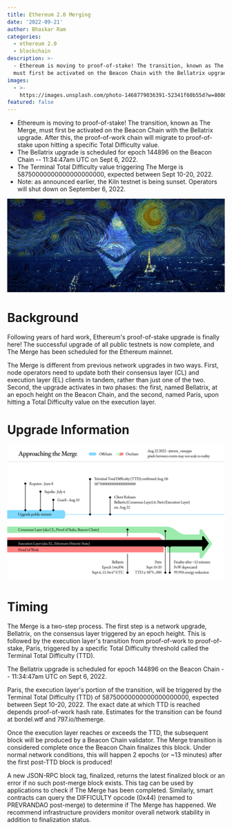 ```yaml
---
title: Ethereum 2.0 Merging
date: '2022-09-21'
author: Bhaskar Ram
categories:
  - ethereum 2.0
  - blockchain
description: >-
  - Ethereum is moving to proof-of-stake! The transition, known as The Merge,
  must first be activated on the Beacon Chain with the Bellatrix upgrade. Af...
images:
  - >-
    https://images.unsplash.com/photo-1468779036391-52341f60b55d?w=800&h=450&fit=crop
featured: false
---
```


- Ethereum is moving to proof-of-stake! The transition, known as The Merge, must first be activated on the Beacon Chain with the Bellatrix upgrade. After this, the proof-of-work chain will migrate to proof-of-stake upon hitting a specific Total Difficulty value.
- The Bellatrix upgrade is scheduled for epoch 144896 on the Beacon Chain -- 11:34:47am UTC on Sept 6, 2022.
- The Terminal Total Difficulty value triggering The Merge is 58750000000000000000000, expected between Sept 10-20, 2022.
- Note: as announced earlier, the Kiln testnet is being sunset. Operators will shut down on September 6, 2022.

![alt](https://raw.githubusercontent.com/bhaskarvilles/chirpy-images/8b6e67b1083da49817878039a3d040194fbdbebd/commons/https___storage.googleap_ethereum.jpeg)

# Background
Following years of hard work, Ethereum's proof-of-stake upgrade is finally here! The successful upgrade of all public testnets is now complete, and The Merge has been scheduled for the Ethereum mainnet.

The Merge is different from previous network upgrades in two ways. First, node operators need to update both their consensus layer (CL) and execution layer (EL) clients in tandem, rather than just one of the two. Second, the upgrade activates in two phases: the first, named Bellatrix, at an epoch height on the Beacon Chain, and the second, named Paris, upon hitting a Total Difficulty value on the execution layer.

# Upgrade Information

![alt](https://raw.githubusercontent.com/bhaskarvilles/chirpy-images/main/commons/upload_aa804448c0b15c877035c523d6ae948a.png)


# Timing
The Merge is a two-step process. The first step is a network upgrade, Bellatrix, on the consensus layer triggered by an epoch height. This is followed by the execution layer's transition from proof-of-work to proof-of-stake, Paris, triggered by a specific Total Difficulty threshold called the Terminal Total Difficulty (TTD).

The Bellatrix upgrade is scheduled for epoch 144896 on the Beacon Chain -- 11:34:47am UTC on Sept 6, 2022.

Paris, the execution layer's portion of the transition, will be triggered by the Terminal Total Difficulty (TTD) of 58750000000000000000000, expected between Sept 10-20, 2022. The exact date at which TTD is reached depends proof-of-work hash rate. Estimates for the transition can be found at bordel.wtf and 797.io/themerge.

Once the execution layer reaches or exceeds the TTD, the subsequent block will be produced by a Beacon Chain validator. The Merge transition is considered complete once the Beacon Chain finalizes this block. Under normal network conditions, this will happen 2 epochs (or ~13 minutes) after the first post-TTD block is produced!

A new JSON-RPC block tag, finalized, returns the latest finalized block or an error if no such post-merge block exists. This tag can be used by applications to check if The Merge has been completed. Similarly, smart contracts can query the DIFFICULTY opcode (0x44) (renamed to PREVRANDAO post-merge) to determine if The Merge has happened. We recommend infrastructure providers monitor overall network stability in addition to finalization status.

